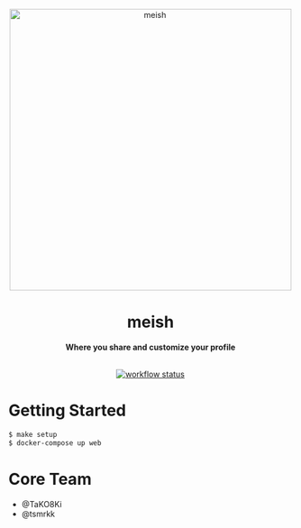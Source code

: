 <div align="center">
  <br>
  <img alt="meish" src="https://user-images.githubusercontent.com/41065217/87132439-d2922280-c2d0-11ea-92e8-e0d411b651b1.png" width="500px">
  <h1>meish</h1>
  <strong>Where you share and customize your profile</strong>
</div>
<br>
<p align="center">
  <a href="https://www.ruby-lang.org/en/">
    <img src="https://img.shields.io/github/workflow/status/htktn/meish/CI/master?style=plastic" alt="workflow status">
  </a>
</p>

# Getting Started

```sh
$ make setup
$ docker-compose up web
```

# Core Team
- @TaKO8Ki
- @tsmrkk
